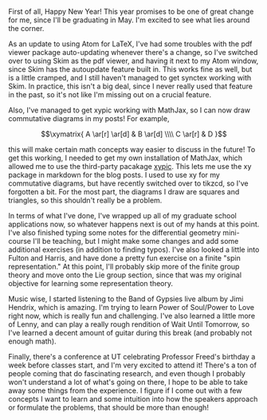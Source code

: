 First of all, Happy New Year! This year promises to be one of great
change for me, since I'll be graduating in May. I'm excited to see what
lies around the corner.

As an update to using Atom for LaTeX, I've had some troubles with the
pdf viewer package auto-updating whenever there's a change, so I've switched
over to using Skim as the pdf viewer, and having it next to my Atom window,
since Skim has the autoupdate feature built in. This works fine as well,
but is a little cramped, and I still haven't managed to get synctex working
with Skim. In practice, this isn't a big deal, since I never really used that
feature in the past, so it's not like I'm missing out on a crucial feature.

Also, I've managed to get xypic working with MathJax, so I can now draw commutative
diagrams in my posts! For example,

$$\xymatrix{
  A \ar[r] \ar[d] & B \ar[d] \\\\
  C \ar[r] & D
  }$$

this will make certain math concepts way easier to discuss in the future! To
get this working, I needed to get my own installation of MathJax, which allowed
me to use the third-party pacakage [xypic](http://sonoisa.github.io/xyjax/xyjax.html).
This lets me use the xy package in markdown for the blog posts. I used to use
xy for my commutative diagrams, but have recently switched over to tikzcd, so I've
forgotten a bit. For the most part, the diagrams I draw are squares and triangles,
so this shouldn't really be a problem.

In terms of what I've done, I've wrapped up all of my graduate school applications
now, so whatever happens next is out of my hands at this point. I've also
finished typing some notes for the differential geometry mini-course I'll
be teaching, but I might make some changes and add some additional exercises
(in addition to finding typos). I've also looked a little into Fulton and Harris,
and have done a pretty fun exercise on a finite "spin representation." At this point,
I'll probably skip more of the finite group theory and move onto the Lie group section,
since that was my original objective for learning some representation theory.

Music wise, I started listening to the Band of Gypsies live album by Jimi Hendrix,
which is amazing. I'm trying to learn Power of Soul/Power to Love right now, which
is really fun and challenging. I've also learned a little more of Lenny, and
can play a really rough rendition of Wait Until Tomorrow, so I've learned a
decent amount of guitar during this break (and probably not enough math).

Finally, there's a conference at UT celebrating Professor Freed's birthday a week
before classes start, and I'm very excited to attend it! There's a ton of people
coming that do fascinating research, and even though I probably won't understand
a lot of what's going on there, I hope to be able to take away some things from
the experience. I figure if I come out with a few concepts I want to learn and
some intuition into how the speakers approach or formulate the problems, that
should be more than enough!
